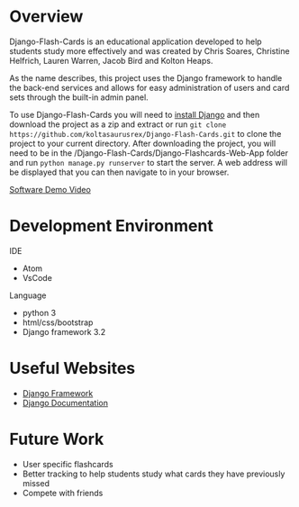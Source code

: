 # Overview


Django-Flash-Cards is an educational application developed to help students study
more effectively and was created by Chris Soares, Christine Helfrich, Lauren Warren, Jacob
Bird and Kolton Heaps.

As the name describes, this project uses the Django framework to handle the back-end services
and allows for easy administration of users and card sets through the built-in admin panel.

To use Django-Flash-Cards you will need to [install Django](https://docs.djangoproject.com/en/3.2/topics/install/)
and then download the project as a zip and extract or run `git clone https://github.com/koltasaurusrex/Django-Flash-Cards.git` to clone the project to your current directory.
After downloading the project, you will need to be in the /Django-Flash-Cards/Django-Flashcards-Web-App folder
and run `python manage.py runserver` to start the server. A web address will be displayed
that you can then navigate to in your browser.

[Software Demo Video](https://youtu.be/GkeXuqyDS50)


# Development Environment

IDE
  - Atom
  - VsCode

Language
  - python 3
  - html/css/bootstrap
  - Django framework 3.2

# Useful Websites

* [Django Framework](https://www.djangoproject.com/)
* [Django Documentation](https://docs.djangoproject.com/en/3.2/)

# Future Work

* User specific flashcards
* Better tracking to help students study what cards they have previously missed
* Compete with friends
